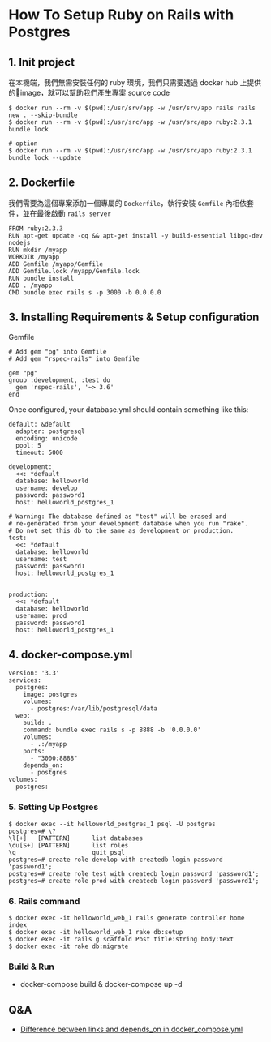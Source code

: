 # How To Setup Ruby on Rails with Postgres

## 1. Init project
在本機端，我們無需安裝任何的 ruby 環境，我們只需要透過 docker hub 上提供的image，就可以幫助我們產生專案 source code

``` 
$ docker run --rm -v $(pwd):/usr/srv/app -w /usr/srv/app rails rails new . --skip-bundle
$ docker run --rm -v $(pwd):/usr/src/app -w /usr/src/app ruby:2.3.1 bundle lock

# option
$ docker run --rm -v $(pwd):/usr/src/app -w /usr/src/app ruby:2.3.1 bundle lock --update
```

## 2. Dockerfile
我們需要為這個專案添加一個專屬的 `Dockerfile`，執行安裝 `Gemfile` 內相依套件，並在最後啟動 `rails server`
```
FROM ruby:2.3.3
RUN apt-get update -qq && apt-get install -y build-essential libpq-dev nodejs
RUN mkdir /myapp
WORKDIR /myapp
ADD Gemfile /myapp/Gemfile
ADD Gemfile.lock /myapp/Gemfile.lock
RUN bundle install
ADD . /myapp
CMD bundle exec rails s -p 3000 -b 0.0.0.0
```

## 3. Installing Requirements & Setup configuration
Gemfile
```
# Add gem "pg" into Gemfile 
# Add gem "rspec-rails" into Gemfile

gem "pg"
group :development, :test do
  gem 'rspec-rails', '~> 3.6'
end
```
Once configured, your database.yml should contain something like this:
```
default: &default
  adapter: postgresql
  encoding: unicode
  pool: 5
  timeout: 5000

development:
  <<: *default
  database: helloworld
  username: develop
  password: password1
  host: helloworld_postgres_1

# Warning: The database defined as "test" will be erased and
# re-generated from your development database when you run "rake".
# Do not set this db to the same as development or production.
test:
  <<: *default
  database: helloworld
  username: test
  password: password1
  host: helloworld_postgres_1


production:
  <<: *default
  database: helloworld
  username: prod
  password: password1
  host: helloworld_postgres_1
```

## 4. docker-compose.yml
```
version: '3.3'
services:
  postgres:
    image: postgres
    volumes:
      - postgres:/var/lib/postgresql/data
  web:
    build: .
    command: bundle exec rails s -p 8888 -b '0.0.0.0'
    volumes:
      - .:/myapp
    ports:
      - "3000:8888"
    depends_on:
      - postgres
volumes:
  postgres:
```

### 5. Setting Up Postgres
```
$ docker exec --it helloworld_postgres_1 psql -U postgres
postgres=# \?
\l[+]   [PATTERN]      list databases
\du[S+] [PATTERN]      list roles
\q                     quit psql
postgres=# create role develop with createdb login password 'password1';
postgres=# create role test with createdb login password 'password1';
postgres=# create role prod with createdb login password 'password1';
```
### 6. Rails command
```
$ docker exec -it helloworld_web_1 rails generate controller home index
$ docker exec -it helloworld_web_1 rake db:setup
$ docker exec -it rails g scaffold Post title:string body:text
$ docker exec -it rake db:migrate
```

### Build & Run
- docker-compose build & docker-compose up -d

## Q&A
- [Difference between links and depends_on in docker_compose.yml](https://stackoverflow.com/questions/35832095/difference-between-links-and-depends-on-in-docker-compose-yml)
